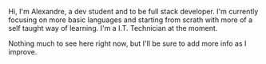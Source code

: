 Hi, I'm Alexandre, a dev student and to be full stack developer.
I'm currently focusing on more basic languages and starting from scrath with more of a self taught way of learning.
I'm a I.T. Technician at the moment.

Nothing much to see here right now, but I'll be sure to add more info as I improve.

